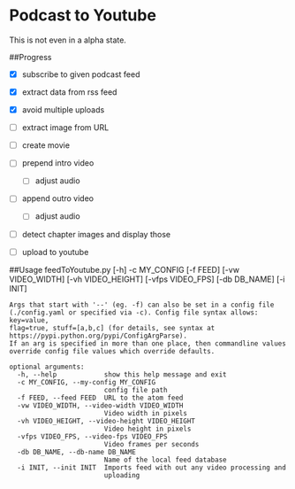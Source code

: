 # Podcast to Youtube 

This is not even in a alpha state. 

##Progress

- [x] subscribe to given podcast feed
- [x] extract data from rss feed
- [x] avoid multiple uploads
- [ ] extract image from URL
- [ ] create movie
- [ ] prepend intro video
    - [ ] adjust audio
- [ ] append outro video
    - [ ] adjust audio
- [ ] detect chapter images and display those
- [ ] upload to youtube 
 

##Usage
    feedToYoutube.py [-h] -c MY_CONFIG [-f FEED] [-vw VIDEO_WIDTH]
                     [-vh VIDEO_HEIGHT] [-vfps VIDEO_FPS] [-db DB_NAME] [-i INIT]
    
    Args that start with '--' (eg. -f) can also be set in a config file
    (./config.yaml or specified via -c). Config file syntax allows: key=value,
    flag=true, stuff=[a,b,c] (for details, see syntax at https://pypi.python.org/pypi/ConfigArgParse).
    If an arg is specified in more than one place, then commandline values
    override config file values which override defaults.
    
    optional arguments:
      -h, --help            show this help message and exit
      -c MY_CONFIG, --my-config MY_CONFIG
                            config file path
      -f FEED, --feed FEED  URL to the atom feed
      -vw VIDEO_WIDTH, --video-width VIDEO_WIDTH
                            Video width in pixels
      -vh VIDEO_HEIGHT, --video-height VIDEO_HEIGHT
                            Video height in pixels
      -vfps VIDEO_FPS, --video-fps VIDEO_FPS
                            Video frames per seconds
      -db DB_NAME, --db-name DB_NAME
                            Name of the local feed database
      -i INIT, --init INIT  Imports feed with out any video processing and
                            uploading

